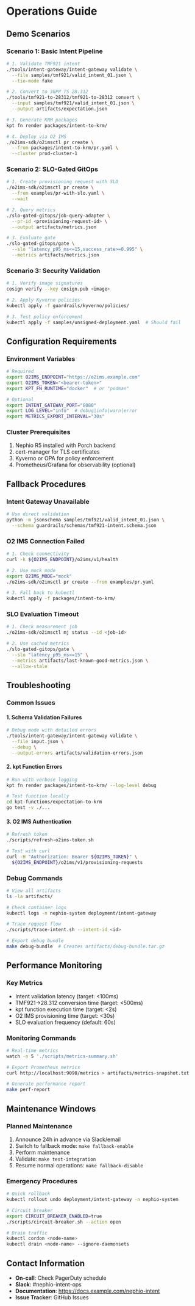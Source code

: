 # Operations Guide

## Demo Scenarios

### Scenario 1: Basic Intent Pipeline
```bash
# 1. Validate TMF921 intent
./tools/intent-gateway/intent-gateway validate \
  --file samples/tmf921/valid_intent_01.json \
  --tio-mode fake

# 2. Convert to 3GPP TS 28.312
./tools/tmf921-to-28312/tmf921-to-28312 convert \
  --input samples/tmf921/valid_intent_01.json \
  --output artifacts/expectation.json

# 3. Generate KRM packages
kpt fn render packages/intent-to-krm/

# 4. Deploy via O2 IMS
./o2ims-sdk/o2imsctl pr create \
  --from packages/intent-to-krm/pr.yaml \
  --cluster prod-cluster-1
```

### Scenario 2: SLO-Gated GitOps
```bash
# 1. Create provisioning request with SLO
./o2ims-sdk/o2imsctl pr create \
  --from examples/pr-with-slo.yaml \
  --wait

# 2. Query metrics
./slo-gated-gitops/job-query-adapter \
  --pr-id <provisioning-request-id> \
  --output artifacts/metrics.json

# 3. Evaluate gate
./slo-gated-gitops/gate \
  --slo "latency_p95_ms<=15,success_rate>=0.995" \
  --metrics artifacts/metrics.json
```

### Scenario 3: Security Validation
```bash
# 1. Verify image signatures
cosign verify --key cosign.pub <image>

# 2. Apply Kyverno policies
kubectl apply -f guardrails/kyverno/policies/

# 3. Test policy enforcement
kubectl apply -f samples/unsigned-deployment.yaml  # Should fail
```

## Configuration Requirements

### Environment Variables
```bash
# Required
export O2IMS_ENDPOINT="https://o2ims.example.com"
export O2IMS_TOKEN="<bearer-token>"
export KPT_FN_RUNTIME="docker"  # or "podman"

# Optional
export INTENT_GATEWAY_PORT="8080"
export LOG_LEVEL="info"  # debug|info|warn|error
export METRICS_EXPORT_INTERVAL="30s"
```

### Cluster Prerequisites
1. Nephio R5 installed with Porch backend
2. cert-manager for TLS certificates
3. Kyverno or OPA for policy enforcement
4. Prometheus/Grafana for observability (optional)

## Fallback Procedures

### Intent Gateway Unavailable
```bash
# Use direct validation
python -m jsonschema samples/tmf921/valid_intent_01.json \
  --schema guardrails/schemas/tmf921-intent.schema.json
```

### O2 IMS Connection Failed
```bash
# 1. Check connectivity
curl -k ${O2IMS_ENDPOINT}/o2ims/v1/health

# 2. Use mock mode
export O2IMS_MODE="mock"
./o2ims-sdk/o2imsctl pr create --from examples/pr.yaml

# 3. Fall back to kubectl
kubectl apply -f packages/intent-to-krm/
```

### SLO Evaluation Timeout
```bash
# 1. Check measurement job
./o2ims-sdk/o2imsctl mj status --id <job-id>

# 2. Use cached metrics
./slo-gated-gitops/gate \
  --slo "latency_p95_ms<=15" \
  --metrics artifacts/last-known-good-metrics.json \
  --allow-stale
```

## Troubleshooting

### Common Issues

#### 1. Schema Validation Failures
```bash
# Debug mode with detailed errors
./tools/intent-gateway/intent-gateway validate \
  --file input.json \
  --debug \
  --output-errors artifacts/validation-errors.json
```

#### 2. kpt Function Errors
```bash
# Run with verbose logging
kpt fn render packages/intent-to-krm/ --log-level debug

# Test function locally
cd kpt-functions/expectation-to-krm
go test -v ./...
```

#### 3. O2 IMS Authentication
```bash
# Refresh token
./scripts/refresh-o2ims-token.sh

# Test with curl
curl -H "Authorization: Bearer ${O2IMS_TOKEN}" \
  ${O2IMS_ENDPOINT}/o2ims/v1/provisioning-requests
```

### Debug Commands
```bash
# View all artifacts
ls -la artifacts/

# Check container logs
kubectl logs -n nephio-system deployment/intent-gateway

# Trace request flow
./scripts/trace-intent.sh --intent-id <id>

# Export debug bundle
make debug-bundle  # Creates artifacts/debug-bundle.tar.gz
```

## Performance Monitoring

### Key Metrics
- Intent validation latency (target: <100ms)
- TMF921→28.312 conversion time (target: <500ms)
- kpt function execution time (target: <2s)
- O2 IMS provisioning time (target: <30s)
- SLO evaluation frequency (default: 60s)

### Monitoring Commands
```bash
# Real-time metrics
watch -n 5 './scripts/metrics-summary.sh'

# Export Prometheus metrics
curl http://localhost:9090/metrics > artifacts/metrics-snapshot.txt

# Generate performance report
make perf-report
```

## Maintenance Windows

### Planned Maintenance
1. Announce 24h in advance via Slack/email
2. Switch to fallback mode: `make fallback-enable`
3. Perform maintenance
4. Validate: `make test-integration`
5. Resume normal operations: `make fallback-disable`

### Emergency Procedures
```bash
# Quick rollback
kubectl rollout undo deployment/intent-gateway -n nephio-system

# Circuit breaker
export CIRCUIT_BREAKER_ENABLED=true
./scripts/circuit-breaker.sh --action open

# Drain traffic
kubectl cordon <node-name>
kubectl drain <node-name> --ignore-daemonsets
```

## Contact Information

- **On-call**: Check PagerDuty schedule
- **Slack**: #nephio-intent-ops
- **Documentation**: https://docs.example.com/nephio-intent
- **Issue Tracker**: GitHub Issues